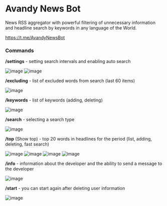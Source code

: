 # Avandy News Bot

News RSS aggregator with powerful filtering of unnecessary information 
and headline search by keywords in any language of the World.

https://t.me/AvandyNewsBot

### Commands

**/settings**   - setting search intervals and enabling auto search

![image](https://github.com/mrprogre/avandy-news-bot/assets/45883640/213b5b13-5b6d-407d-8e49-c791c5a0a936)
![image](https://github.com/mrprogre/avandy-news-bot/assets/45883640/0e67843f-30ff-492c-89f8-1840d7e86c9a)

**/excluding**   - list of excluded words from search (last 60 items)

![image](https://github.com/mrprogre/avandy-news-bot/assets/45883640/9c89b9dd-e5db-4e9e-a801-8348b9272b3b)

**/keywords**   - list of keywords (adding, deleting)

![image](https://github.com/mrprogre/avandy-news-bot/assets/45883640/29ddd9d0-d9d3-4336-a69a-836763593afd)

**/search**     - selecting a search type

![image](https://github.com/mrprogre/avandy-news-bot/assets/45883640/9e09de54-2b0e-416a-bf1f-6b798143f71c)

**/top** (Show top)        - top 20 words in headlines for the period (list, adding, deleting, fast search)

![image](https://github.com/mrprogre/avandy-news-bot/assets/45883640/a1e2e7fa-55d3-4172-b2df-2f0275c0748b)
![image](https://github.com/mrprogre/avandy-news-bot/assets/45883640/a433780d-2ff2-4195-9bb6-0a12adba438d)
![image](https://github.com/mrprogre/avandy-news-bot/assets/45883640/cb9dee85-2eea-4988-a58a-d49d328b0662)
![image](https://github.com/mrprogre/avandy-news-bot/assets/45883640/4990d1ad-70ff-4bfa-86aa-1cdfddf1b4f3)

**/info**       - information about the developer and the ability to send a message to the developer

![image](https://github.com/mrprogre/avandy-news-bot/assets/45883640/1885ff11-3ec6-4abe-a173-dd8a861ebb94)

**/start**      - you can start again after deleting user information

![image](https://github.com/mrprogre/avandy-news-bot/assets/45883640/001f20d2-7f13-461f-80d2-0346d596eb48)
